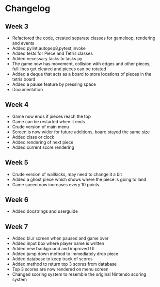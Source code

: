 # Changelog
## Week 3
* Refactored the code, created separate classes for gameloop, rendering and events
* Added pylint,autopep8,pytest,invoke
* Added tests for Piece and Tetris classes
* Added necessary tasks to tasks.py
* The game now has movement, collision with edges and other pieces, full lines get cleared and pieces can be rotated
* Added a deque that acts as a board to store locations of pieces in the tetris board
* Added a pause feature by pressing space
* Documentation
## Week 4
* Game now ends if pieces reach the top
* Game can be restarted when it ends
* Crude version of main menu
* Screen is now wider for future additions, board stayed the same size
* Added class or clock
* Added rendering of next piece
* Added current score rendering
## Week 5
* Crude version of wallkicks, may need to change it a bit
* Added a ghost piece which shows where the piece is going to land
* Game speed now increases every 10 points
## Week 6
* Added docstrings and userguide
## Week 7
* Added blur screen when paused and game over
* Added input box where player name is written
* Added new background and improved UI
* Added jump down method to immediately drop piece
* Added database to keep track of scores
* Added method to return top 3 scores from database
* Top 3 scores are now rendered on menu screen
* Changed scoring system to resemble the original Nintendo scoring system